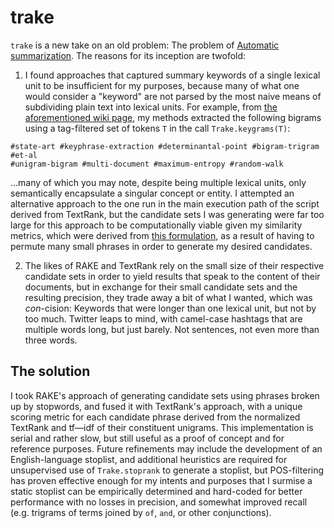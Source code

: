 
# trake

`trake` is a new take on an old problem: The problem of [Automatic
summarization][autosumm]. The reasons for its inception are twofold:

1. I found approaches that captured summary keywords of a single lexical unit
   to be insufficient for my purposes, because many of what one would consider
   a "keyword" are not parsed by the most naive means of subdividing plain text
   into lexical units. For example, from [the aforementioned wiki
   page][autosumm], my methods extracted the following bigrams using a
   tag-filtered set of tokens `T` in the call `Trake.keygrams(T)`:

```
#state-art #keyphrase-extraction #determinantal-point #bigram-trigram #et-al
#unigram-bigram #multi-document #maximum-entropy #random-walk
```

...many of which you may note, despite being multiple lexical units, only
semantically encapsulate a singular concept or entity.  I attempted an
alternative approach to the one run in the main execution path of the script
derived from TextRank, but the candidate sets I was generating were far too
large for this approach to be computationally viable given my similarity
metrics, which were derived from [this formulation][alacarte], as a result of
having to permute many small phrases in order to generate my desired
candidates.

2. The likes of RAKE and TextRank rely on the small size of their respective
   candidate sets in order to yield results that speak to the content of their
   documents, but in exchange for their small candidate sets and the resulting
   precision, they trade away a bit of what I wanted, which was _con_-cision:
   Keywords that were longer than one lexical unit, but not by too much.
   Twitter leaps to mind, with camel-case hashtags that are multiple words
   long, but just barely. Not sentences, not even more than three words.

## The solution

I took RAKE's approach of generating candidate sets using phrases broken up by
stopwords, and fused it with TextRank's approach, with a unique scoring metric
for each candidate phrase derived from the normalized TextRank and tf—idf of
their constituent unigrams. This implementation is serial and rather slow, but
still useful as a proof of concept and for reference purposes. Future
refinements may include the development of an English-language stoplist, and
additional heuristics are required for unsupervised use of `Trake.stoprank` to
generate a stoplist, but POS-filtering has proven effective enough for my
intents and purposes that I surmise a static stoplist can be empirically
determined and hard-coded for better performance with no losses in precision,
and somewhat improved recall (e.g. trigrams of terms joined by `of`, `and`, or
other conjunctions).

[autosumm]: https://wikipedia.org/wiki/Automatic_summarization
[alacarte]: https://www.offconvex.org/2018/09/18/alacarte/
